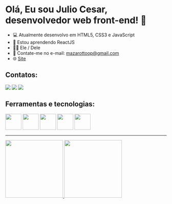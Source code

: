 # Olá, Eu sou Julio Cesar, desenvolvedor web front-end! 👋
- 💻 Atualmente desenvolvo em HTML5, CSS3 e JavaScript
- 📖 Estou aprendendo ReactJS
- 🏳️‍🌈 Ele / Dele
- 📩 Contate-me no e-mail: mazarottoop@gmail.com
- 🌐 <a href="https://mz-redes.netlify.app">Site</a>

## Contatos: 
<div>
<a href="https://instagram.com/mazarottoo_" target="_blank"><img src="https://img.shields.io/badge/-Instagram-%23E4405F?style=for-the-badge&logo=instagram&logoColor=white" target="_blank"></a>
<a href = "mailto:mazarottoop@gmail.com"><img src="https://img.shields.io/badge/Gmail-D14836?style=for-the-badge&logo=gmail&logoColor=white" target="_blank"></a>
<a href="https://www.linkedin.com/in/mazarottoo" target="_blank"><img src="https://img.shields.io/badge/-LinkedIn-%230077B5?style=for-the-badge&logo=linkedin&logoColor=white" target="_blank"></a>   
</div>

## Ferramentas e tecnologias:
<div>
  <img style="width: 50px;" src="https://cdn.jsdelivr.net/gh/devicons/devicon/icons/html5/html5-original.svg" />
  <img style="width: 50px;" src="https://cdn.jsdelivr.net/gh/devicons/devicon/icons/css3/css3-original.svg" />
  <img style="width: 50px;" src="https://cdn.jsdelivr.net/gh/devicons/devicon/icons/javascript/javascript-original.svg" />
  <img style="width: 50px;" src="https://cdn.jsdelivr.net/gh/devicons/devicon/icons/react/react-original.svg" />
  <img style="width: 50px;" src="https://cdn.jsdelivr.net/gh/devicons/devicon/icons/git/git-original.svg" />
</div>

<hr/>

<div>
<a href="https://github.com/seu-usuário-aqui">
<img height="180em" src="https://github-readme-stats.vercel.app/api/top-langs/?username=mazarottoo&layout=compact&langs_count=7&theme=dracula"/>
<img height="180em" src="https://github-readme-stats.vercel.app/api?username=mazarottoo&show_icons=true&theme=dracula&include_all_commits=true&count_private=true"/>
</div>
